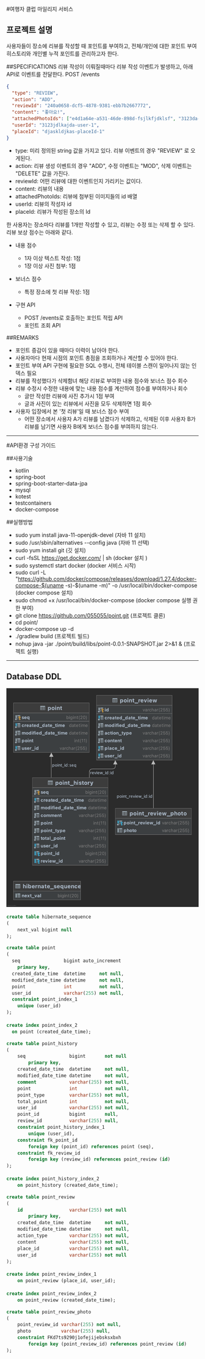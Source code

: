 #여행자 클럽 마일리지 서비스 
## 프로젝트 설명
사용자들이 장소에 리뷰를 작성할 때 포인트를 부여하고, 전체/개인에 대한 포인트 부여 히스토리와 개인별 누적 포인트를 관리하고자 한다.

##SPECIFICATIONS
리뷰 작성이 이뤄질때마다 리뷰 작성 이벤트가 발생하고, 아래 API로 이벤트를 전달한다.
POST /events
~~~json
{
  "type": "REVIEW",
  "action": "ADD",
  "reviewId": "240a0658-dcf5-4878-9381-ebb7b2667772",
  "content": "좋아요!",
  "attachedPhotoIds": ["e4d1a64e-a531-46de-898d-fsjlkfjdklsf", "3123da-djasldjasl-dqsdd"],
  "userId": "3123jdlkajda-user-1",
  "placeId": "djaskldjkas-placeId-1"
}
~~~

* type: 미리 정의된 string 값을 가지고 있다. 리뷰 이벤트의 경우 "REVIEW" 로 오게된다.
* action: 리뷰 생성 이벤트의 경우 "ADD", 수정 이벤트는 "MOD", 삭제 이벤트는 "DELETE" 값을 가진다.
* reviewId: 어떤 리뷰에 대한 이벤트인지 가리키는 값이다.
* content: 리뷰의 내용
* attachedPhotoIds: 리뷰에 첨부된 이미지들의 id 배열
* userId: 리뷰의 작성자 id
* placeId: 리뷰가 작성된 장소의 Id

한 사용자는 장소마다 리뷰를 1개만 작성할 수 있고, 리뷰는 수정 또는 삭제 할 수 있다. 리뷰 보상 점수는 아래와 같다.
* 내용 점수
  * 1자 이상 텍스트 작성: 1점
  * 1장 이상 사진 첨부: 1점
* 보너스 점수
  * 특정 장소에 첫 리뷰 작성: 1점
  

* 구현 API
  * POST /events로 호출하는 포인트 적립 API
  * 포인트 조회 API

##REMARKS
* 포인트 증감이 있을 때마다 이력이 남아야 한다.
* 사용자마다 현재 시점의 포인트 총점을 조회하거나 계산할 수 있어야 한다.
* 포인트 부여 API 구현에 필요한 SQL 수행시, 전체 테이블 스캔이 일어나지 않는 인덱스 필요
* 리뷰를 작성했다가 삭제함녀 해당 리뷰로 부여한 내용 점수와 보너스 점수 회수
* 리뷰 수정시 수정한 내용에 맞는 내용 점수를 계산하여 점수를 부여하거나 회수
  * 글만 작성한 리뷰에 사진 추가시 1점 부여
  * 글과 사진이 있는 리뷰에서 사진을 모두 삭제하면 1점 회수
* 사용자 입장에서 본 '첫 리뷰'일 때 보너스 점수 부여
  * 어떤 장소에서 사용자 A가 리뷰를 남겼다가 삭제하고, 삭제된 이후 사용자 B가 리뷰를 남기면 사용자 B에게 보너스 점수를 부여하지 않는다.

---
#API환경 구성 가이드

##사용기술
* kotlin
* spring-boot 
* spring-boot-starter-data-jpa
* mysql
* kotest
* testcontainers
* docker-compose

##실행방법
* sudo yum install java-11-openjdk-devel (자바 11 설치)
* sudo /usr/sbin/alternatives --config java (자바 11 선택)
* sudo yum install git (깃 설치)
* curl -fsSL https://get.docker.com/ | sh (docker 설치 )
* sudo systemctl start docker (docker 서비스 시작)
* sudo curl -L "https://github.com/docker/compose/releases/download/1.27.4/docker-compose-$(uname -s)-$(uname -m)" -o /usr/local/bin/docker-compose (docker compose 설치)
* sudo chmod +x /usr/local/bin/docker-compose (docker compose 실행 권한 부여)
* git clone https://github.com/055055/point.git (프로젝트 클론)
* cd point/
* docker-compose up -d
* ./gradlew build (프로젝트 빌드)
* nohup java -jar ./point/build/libs/point-0.0.1-SNAPSHOT.jar 2>&1 & (프로젝트 실행)

---
## Database DDL
![travel-point ERD](./travel-point-db.png)


```sql
create table hibernate_sequence
(
    next_val bigint null
);
```
```sql
create table point
(
  seq                bigint auto_increment
    primary key,
  created_date_time  datetime     not null,
  modified_date_time datetime     not null,
  point              int          not null,
  user_id            varchar(255) not null,
  constraint point_index_1
    unique (user_id)
);

create index point_index_2
  on point (created_date_time);
```

```sql
create table point_history
(
    seq                bigint       not null
        primary key,
    created_date_time  datetime     not null,
    modified_date_time datetime     not null,
    comment            varchar(255) not null,
    point              int          not null,
    point_type         varchar(255) not null,
    total_point        int          not null,
    user_id            varchar(255) not null,
    point_id           bigint       null,
    review_id          varchar(255) null,
    constraint point_history_index_1
        unique (user_id),
    constraint fk_point_id
        foreign key (point_id) references point (seq),
    constraint fk_review_id
        foreign key (review_id) references point_review (id)
);

create index point_history_index_2
    on point_history (created_date_time);

```

```sql
create table point_review
(
    id                 varchar(255) not null
        primary key,
    created_date_time  datetime     not null,
    modified_date_time datetime     not null,
    action_type        varchar(255) not null,
    content            varchar(255) not null,
    place_id           varchar(255) not null,
    user_id            varchar(255) not null
);

create index point_review_index_1
    on point_review (place_id, user_id);

create index point_review_index_2
    on point_review (created_date_time);
```

```sql
create table point_review_photo
(
    point_review_id varchar(255) not null,
    photo           varchar(255) null,
    constraint FKd7ts9290j1ofejijebsksxbxh
        foreign key (point_review_id) references point_review (id)
);
```
